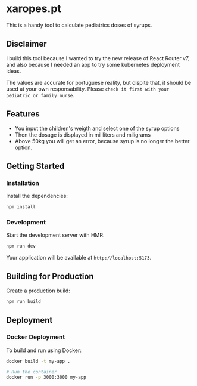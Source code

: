 # xaropes.pt

This is a handy tool to calculate pediatrics doses of syrups.

## Disclaimer

I build this tool because I wanted to try the new release of React Router v7, and also because I needed an app to try some kubernetes deployment ideas.

The values are accurate for portuguese reality, but dispite that, it should be used at your own responsability. Please `check it first with your pediatric or family nurse`.

## Features

- You input the children's weigth and select one of the syrup options
- Then the dosage is displayed in mililiters and miligrams
- Above 50kg you will get an error, because syrup is no longer the better option.

## Getting Started

### Installation

Install the dependencies:

```bash
npm install
```

### Development

Start the development server with HMR:

```bash
npm run dev
```

Your application will be available at `http://localhost:5173`.

## Building for Production

Create a production build:

```bash
npm run build
```

## Deployment

### Docker Deployment

To build and run using Docker:

```bash
docker build -t my-app .

# Run the container
docker run -p 3000:3000 my-app
```
